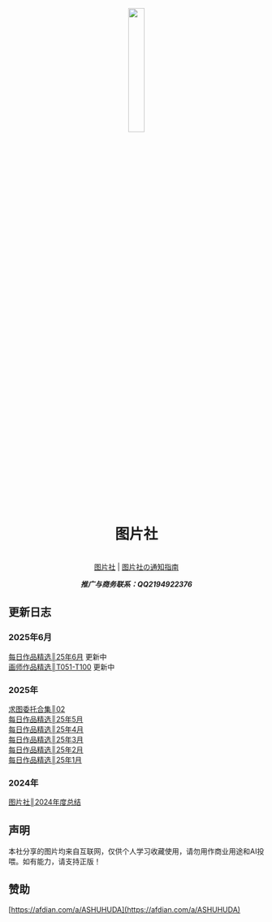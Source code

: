 <p align="center">
    <img src="https://wp-cdn.4ce.cn/v2/KIOEBCs.jpeg" align="center" width="25%">
</p>
<p align="center"><h1 align="center">图片社</h1></p>
<p align="center">
    <br>
    <a href="https://pd.qq.com/s/dzh3pm0at">图片社</a> |
    <a href="https://pd.qq.com/s/5cu1fi75n">图片社の通知指南</a>
     </p>
</p> 

***<center>推广与商务联系：QQ2194922376</center>***   

## 更新日志
### 2025年6月
[每日作品精选║25年6月](图片社\作品指南\图片社║每日作品精选║25年6月.md)   更新中  
[画师作品精选║T051-T100](图片社\作品指南\图片社║画师作品精选║T051-T100.md)  更新中  

### 2025年
[求图委托合集║02](作品指南/已完成/2025/图片社║求图委托合集║02.md)  
[每日作品精选║25年5月](作品指南/已完成/2025/图片社║每日作品精选║25年5月.md)   
[每日作品精选║25年4月](作品指南/已完成/2025/图片社║每日作品精选║25年4月.md)   
[每日作品精选║25年3月](作品指南/已完成/2025/图片社║每日作品精选║25年3月.md)   
[每日作品精选║25年2月](作品指南/已完成/2025/图片社║每日作品精选║25年2月.md)  
[每日作品精选║25年1月](作品指南/已完成/2025/图片社║每日作品精选║25年1月.md)  

### 2024年
[图片社║2024年度总结](作品指南/已完成/2024/图片社║2024年度总结.md)  

## 声明
本社分享的图片均来自互联网，仅供个人学习收藏使用，请勿用作商业用途和AI投喂。如有能力，请支持正版！

## 赞助
[https://afdian.com/a/ASHUHUDA](https://afdian.com/a/ASHUHUDA)